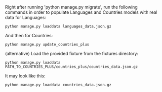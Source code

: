 Right after running 'python manage.py migrate', run the following commands in order to populate Languages and Countries
 models with real data for Languages:
 
`python manage.py loaddata languages_data.json.gz`
  
And then for Countries:

`python manage.py update_countries_plus`
  
(alternative) Load the provided fixture from the fixtures directory:

`python manage.py loaddata PATH_TO_COUNTRIES_PLUS/countries_plus/countries_data.json.gz`

It may look like this:

`python manage.py loaddata countries_data.json.gz` 
